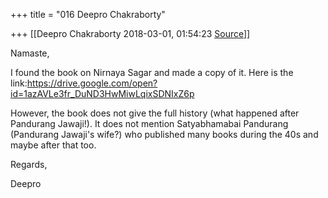+++
title = "016 Deepro Chakraborty"

+++
[[Deepro Chakraborty	2018-03-01, 01:54:23 [Source](https://groups.google.com/g/bvparishat/c/XuLpq7sYK4g)]]



Namaste,

  

I found the book on Nirnaya Sagar and made a copy of it. Here is the link:<https://drive.google.com/open?id=1azAVLe3fr_DuND3HwMiwLqixSDNIxZ6p>

  

However, the book does not give the full history (what happened after Pandurang Jawaji!). It does not mention Satyabhamabai Pandurang (Pandurang Jawaji's wife?) who published many books during the 40s and maybe after that too.

  

Regards,

Deepro

